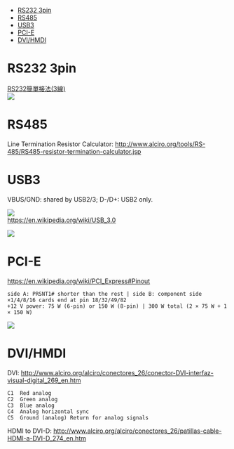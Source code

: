 <!-- TOC -->

- [RS232 3pin](#rs232-3pin)
- [RS485](#rs485)
- [USB3](#usb3)
- [PCI-E](#pci-e)
- [DVI/HMDI](#dvihmdi)

<!-- /TOC -->

# RS232 3pin
[RS232簡單接法(3線)](http://flykof.pixnet.net/blog/post/24074586-rs232%E7%B0%A1%E5%96%AE%E6%8E%A5%E6%B3%95(3%E7%B7%9A))  
![](https://pic.pimg.tw/flykof/4a729ba808337.jpg)

# RS485 
Line Termination Resistor Calculator: http://www.alciro.org/tools/RS-485/RS485-resistor-termination-calculator.jsp

# USB3
VBUS/GND: shared by USB2/3; D-/D+: USB2 only.

![](https://imgur.com/Z8covNr.png)  
https://en.wikipedia.org/wiki/USB_3.0  

![](https://upload.wikimedia.org/wikipedia/commons/8/82/USB_2.0_and_3.0_connectors.svg)

# PCI-E
https://en.wikipedia.org/wiki/PCI_Express#Pinout  

    side A: PRSNT1# shorter than the rest | side B: component side
    ×1/4/8/16 cards end at pin 18/32/49/82  
    +12 V power: 75 W (6-pin) or 150 W (8-pin) | 300 W total (2 × 75 W + 1 × 150 W)

![](https://imgur.com/u3rUvyL)

# DVI/HMDI
DVI: http://www.alciro.org/alciro/conectores_26/conector-DVI-interfaz-visual-digital_269_en.htm

    C1	Red analog	
    C2	Green analog	
    C3	Blue analog	
    C4	Analog horizontal sync	
    C5	Ground (analog)	Return for analog signals

HDMI to DVI-D: http://www.alciro.org/alciro/conectores_26/patillas-cable-HDMI-a-DVI-D_274_en.htm

